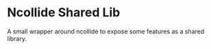 # Ncollide Shared Lib

A small wrapper around ncollide to expose some features as a shared library.
